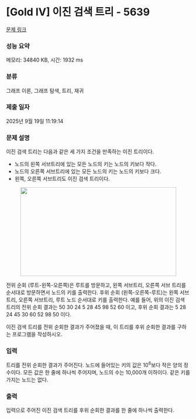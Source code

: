 # [Gold IV] 이진 검색 트리 - 5639 

[문제 링크](https://www.acmicpc.net/problem/5639) 

### 성능 요약

메모리: 34840 KB, 시간: 1932 ms

### 분류

그래프 이론, 그래프 탐색, 트리, 재귀

### 제출 일자

2025년 9월 19일 11:19:14

### 문제 설명

<p style="user-select: auto !important;">이진 검색 트리는 다음과 같은 세 가지 조건을 만족하는 이진 트리이다.</p>

<ul style="user-select: auto !important;">
	<li style="user-select: auto !important;">노드의 왼쪽 서브트리에 있는 모든 노드의 키는 노드의 키보다 작다.</li>
	<li style="user-select: auto !important;">노드의 오른쪽 서브트리에 있는 모든 노드의 키는 노드의 키보다 크다.</li>
	<li style="user-select: auto !important;">왼쪽, 오른쪽 서브트리도 이진 검색 트리이다.</li>
</ul>

<p style="text-align: center; user-select: auto !important;"><img alt="" src="https://onlinejudgeimages.s3-ap-northeast-1.amazonaws.com/upload/images/bsearchtree.png" style="height: 242px; width: 426px; user-select: auto !important;"></p>

<p style="user-select: auto !important;">전위 순회 (루트-왼쪽-오른쪽)은 루트를 방문하고, 왼쪽 서브트리, 오른쪽 서브 트리를 순서대로 방문하면서 노드의 키를 출력한다. 후위 순회 (왼쪽-오른쪽-루트)는 왼쪽 서브트리, 오른쪽 서브트리, 루트 노드 순서대로 키를 출력한다. 예를 들어, 위의 이진 검색 트리의 전위 순회 결과는 50 30 24 5 28 45 98 52 60 이고, 후위 순회 결과는 5 28 24 45 30 60 52 98 50 이다.</p>

<p style="user-select: auto !important;">이진 검색 트리를 전위 순회한 결과가 주어졌을 때, 이 트리를 후위 순회한 결과를 구하는 프로그램을 작성하시오.</p>

### 입력 

 <p style="user-select: auto !important;">트리를 전위 순회한 결과가 주어진다. 노드에 들어있는 키의 값은 10<sup style="user-select: auto !important;">6</sup>보다 작은 양의 정수이다. 모든 값은 한 줄에 하나씩 주어지며, 노드의 수는 10,000개 이하이다. 같은 키를 가지는 노드는 없다.</p>

### 출력 

 <p style="user-select: auto !important;">입력으로 주어진 이진 검색 트리를 후위 순회한 결과를 한 줄에 하나씩 출력한다.</p>

